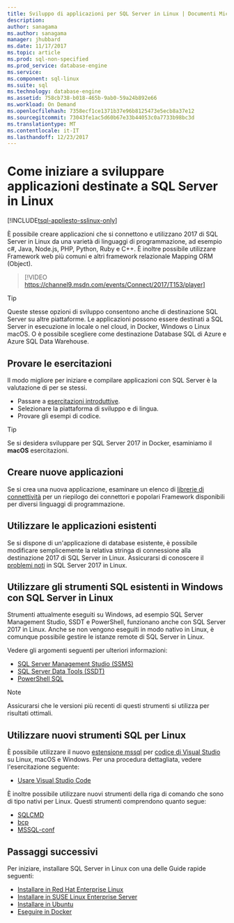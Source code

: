```yaml
---
title: Sviluppo di applicazioni per SQL Server in Linux | Documenti Microsoft
description: 
author: sanagama
ms.author: sanagama
manager: jhubbard
ms.date: 11/17/2017
ms.topic: article
ms.prod: sql-non-specified
ms.prod_service: database-engine
ms.service: 
ms.component: sql-linux
ms.suite: sql
ms.technology: database-engine
ms.assetid: 758cb738-b018-465b-9ab0-59a24b892e66
ms.workload: On Demand
ms.openlocfilehash: 7358ecf1ce1371b37e96b8125473e5ecb8a37e12
ms.sourcegitcommit: 73043fe1ac5d60b67e33b44053c0a7733b98bc3d
ms.translationtype: MT
ms.contentlocale: it-IT
ms.lasthandoff: 12/23/2017
---
```

# <a name="how-to-get-started-developing-applications-for-sql-server-on-linux"></a>Come iniziare a sviluppare applicazioni destinate a SQL Server in Linux

[!INCLUDE[tsql-appliesto-sslinux-only](../includes/tsql-appliesto-sslinux-only.md)]

È possibile creare applicazioni che si connettono e utilizzano 2017 di SQL Server in Linux da una varietà di linguaggi di programmazione, ad esempio c#, Java, Node.js, PHP, Python, Ruby e C++. È inoltre possibile utilizzare Framework web più comuni e altri framework relazionale Mapping ORM (Object).

> [!VIDEO https://channel9.msdn.com/events/Connect/2017/T153/player]

> [!TIP]
> Queste stesse opzioni di sviluppo consentono anche di destinazione SQL Server su altre piattaforme. Le applicazioni possono essere destinati a SQL Server in esecuzione in locale o nel cloud, in Docker, Windows o Linux macOS. O è possibile scegliere come destinazione Database SQL di Azure e Azure SQL Data Warehouse.

## <a name="try-the-tutorials"></a>Provare le esercitazioni

Il modo migliore per iniziare e compilare applicazioni con SQL Server è la valutazione di per se stessi.

- Passare a [esercitazioni introduttive](http://aka.ms/sqldev).
- Selezionare la piattaforma di sviluppo e di lingua.
- Provare gli esempi di codice.

> [!TIP]
> Se si desidera sviluppare per SQL Server 2017 in Docker, esaminiamo il **macOS** esercitazioni.

## <a name="create-new-applications"></a>Creare nuove applicazioni

Se si crea una nuova applicazione, esaminare un elenco di [librerie di connettività](sql-server-linux-develop-connectivity-libraries.md) per un riepilogo dei connettori e popolari Framework disponibili per diversi linguaggi di programmazione.

## <a name="use-existing-applications"></a>Utilizzare le applicazioni esistenti

Se si dispone di un'applicazione di database esistente, è possibile modificare semplicemente la relativa stringa di connessione alla destinazione 2017 di SQL Server in Linux. Assicurarsi di conoscere il [problemi noti](sql-server-linux-release-notes.md) in SQL Server 2017 in Linux.

## <a name="use-existing-sql-tools-on-windows-with-sql-server-on-linux"></a>Utilizzare gli strumenti SQL esistenti in Windows con SQL Server in Linux

Strumenti attualmente eseguiti su Windows, ad esempio SQL Server Management Studio, SSDT e PowerShell, funzionano anche con SQL Server 2017 in Linux. Anche se non vengono eseguiti in modo nativo in Linux, è comunque possibile gestire le istanze remote di SQL Server in Linux. 

Vedere gli argomenti seguenti per ulteriori informazioni:

- [SQL Server Management Studio (SSMS)](sql-server-linux-develop-use-ssms.md)
- [SQL Server Data Tools (SSDT)](sql-server-linux-develop-use-ssdt.md)
- [PowerShell SQL](sql-server-linux-manage-powershell.md)

> [!Note] 
> Assicurarsi che le versioni più recenti di questi strumenti si utilizza per risultati ottimali.

## <a name="use-new-sql-tools-for-linux"></a>Utilizzare nuovi strumenti SQL per Linux

È possibile utilizzare il nuovo [estensione mssql](https://aka.ms/mssql-marketplace) per [codice di Visual Studio](https://code.visualstudio.com) su Linux, macOS e Windows. Per una procedura dettagliata, vedere l'esercitazione seguente:

- [Usare Visual Studio Code](sql-server-linux-develop-use-vscode.md)

È inoltre possibile utilizzare nuovi strumenti della riga di comando che sono di tipo nativi per Linux. Questi strumenti comprendono quanto segue:

- [SQLCMD](../tools/sqlcmd-utility.md)
- [bcp](sql-server-linux-migrate-bcp.md)
- [MSSQL-conf](sql-server-linux-configure-mssql-conf.md)

## <a name="next-steps"></a>Passaggi successivi

Per iniziare, installare SQL Server in Linux con una delle Guide rapide seguenti:

- [Installare in Red Hat Enterprise Linux](quickstart-install-connect-red-hat.md)
- [Installare in SUSE Linux Enterprise Server](quickstart-install-connect-suse.md)
- [Installare in Ubuntu](quickstart-install-connect-ubuntu.md)
- [Eseguire in Docker](quickstart-install-connect-ubuntu.md)
